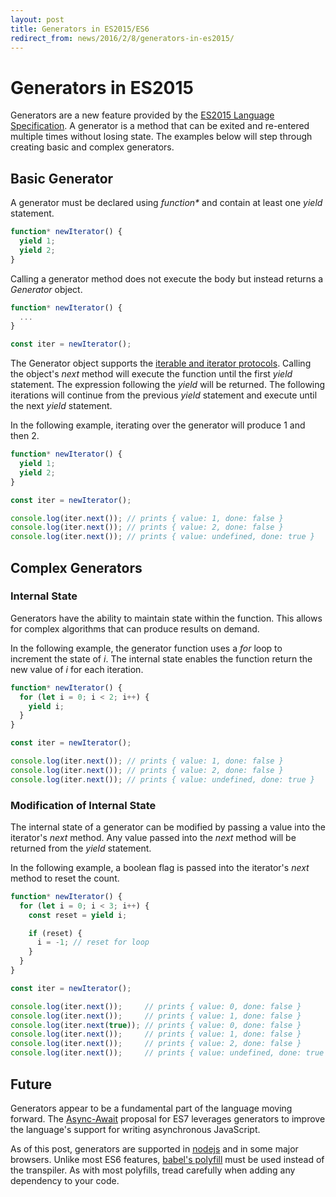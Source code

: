 ```yaml
---
layout: post
title: Generators in ES2015/ES6
redirect_from: news/2016/2/8/generators-in-es2015/
---
```


# Generators in ES2015

Generators are a new feature provided by the [ES2015 Language Specification](http://www.ecma-international.org/ecma-262/6.0/#). A generator is a method that can be exited and re-entered multiple times without losing state. The examples below will step through creating basic and complex generators.

## Basic Generator

A generator must be declared using _function*_ and contain at least one _yield_ statement.

```javascript
function* newIterator() {
  yield 1;
  yield 2;
}
```

Calling a generator method does not execute the body but instead returns a _Generator_ object.

```javascript
function* newIterator() {
  ...
}

const iter = newIterator();
```

The Generator object supports the [iterable and iterator protocols](https://github.com/seanking/es2015-iterators). Calling the object's _next_ method will execute the function until the first _yield_ statement. The expression following the _yield_ will be returned. The following iterations will continue from the previous _yield_ statement and execute until the next _yield_ statement.

In the following example, iterating over the generator will produce 1 and then 2.

```javascript
function* newIterator() {
  yield 1;
  yield 2;
}

const iter = newIterator();

console.log(iter.next()); // prints { value: 1, done: false }
console.log(iter.next()); // prints { value: 2, done: false }
console.log(iter.next()); // prints { value: undefined, done: true }
```
## Complex Generators

### Internal State

Generators have the ability to maintain state within the function. This allows for complex algorithms that can produce results on demand.

In the following example, the generator function uses a _for_ loop to increment the state of _i_. The internal state enables the function return the new value of _i_ for each iteration.

```javascript
function* newIterator() {
  for (let i = 0; i < 2; i++) {
    yield i;
  }
}

const iter = newIterator();

console.log(iter.next()); // prints { value: 1, done: false }
console.log(iter.next()); // prints { value: 2, done: false }
console.log(iter.next()); // prints { value: undefined, done: true }
```

### Modification of Internal State

The internal state of a generator can be modified by passing a value into the iterator's _next_ method. Any value passed into the _next_ method will be returned from the _yield_ statement.

In the following example, a boolean flag is passed into the iterator's _next_ method to reset the count.

```javascript
function* newIterator() {
  for (let i = 0; i < 3; i++) {
    const reset = yield i;

    if (reset) {
      i = -1; // reset for loop
    }
  }
}

const iter = newIterator();

console.log(iter.next());     // prints { value: 0, done: false }
console.log(iter.next());     // prints { value: 1, done: false }
console.log(iter.next(true)); // prints { value: 0, done: false }
console.log(iter.next());     // prints { value: 1, done: false }
console.log(iter.next());     // prints { value: 2, done: false }
console.log(iter.next());     // prints { value: undefined, done: true }
```

## Future

Generators appear to be a fundamental part of the language moving forward. The [Async-Await](http://tc39.github.io/ecmascript-asyncawait/) proposal for ES7 leverages generators to improve the language's support for writing asynchronous JavaScript.

As of this post, generators are supported in [nodejs](https://nodejs.org/en/) and in some major browsers. Unlike most ES6 features, [babel's polyfill]([polyfill](https://babeljs.io/docs/usage/polyfill)) must be used instead of the transpiler. As with most polyfills, tread carefully when adding any dependency to your code.

